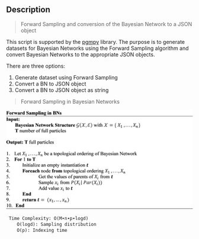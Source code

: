 
## Description

> Forward Sampling and conversion of the Bayesian Network to a JSON object

This script is supported by the [pgmpy](https://pgmpy.org/) library. The purpose is to generate datasets for Bayesian Networks using the Forward Sampling algorithm and convert Bayesian Networks to the appropriate JSON objects.

There are three options:

1. Generate dataset using Forward Sampling
2. Convert a BN to JSON object
3. Convert a BN to JSON object as string




> Forward Sampling in Bayesian Networks

![Alt text](img/readme/forward_sampling.png)

```
 Time Complexity: Ο(M∙n∙p∙logd)
    O(logd): Sampling distribution
    O(p): Indexing time

```
